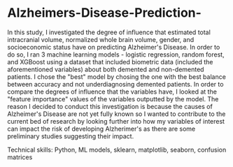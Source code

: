 # Alzheimers-Disease-Prediction-

In this study, I investigated the degree of influence that estimated total intracranial volume, normalized whole brain volume, gender, and socioeconomic status have on predicting Alzheimer's Disease. In order to do so, I ran 3 machine learning models - logistic regression, random forest, and XGBoost using a dataset that included biometric data (included the aforementioned variables) about both demented and non-demented patients. I chose the "best" model by chosing the one with the best balance between accuracy and not underdiagnosing demented patients. In order to compare the degrees of influence that the variables have, I looked at the "feature importance" values of the variables outputted by the model. The reason I decided to conduct this investigation is because the causes of Alzheimer's Disease are not yet fully known so I wanted to contribute to the current bed of research by looking further into how my variables of interest can impact the risk of developing Alzherimer's as there are some preliminary studies suggesting their impact.

Technical skills: Python, ML models, sklearn, matplotlib, seaborn, confusion matrices
